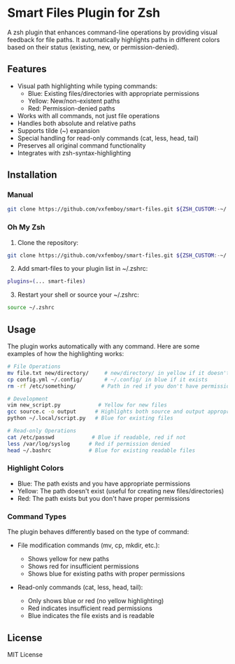 # Smart Files Plugin for Zsh

A zsh plugin that enhances command-line operations by providing visual feedback for file paths. It automatically highlights paths in different colors based on their status (existing, new, or permission-denied).

## Features

- Visual path highlighting while typing commands:
  - Blue: Existing files/directories with appropriate permissions
  - Yellow: New/non-existent paths
  - Red: Permission-denied paths
- Works with all commands, not just file operations
- Handles both absolute and relative paths
- Supports tilde (~) expansion
- Special handling for read-only commands (cat, less, head, tail)
- Preserves all original command functionality
- Integrates with zsh-syntax-highlighting

## Installation

### Manual

```bash
git clone https://github.com/vxfemboy/smart-files.git ${ZSH_CUSTOM:-~/.oh-my-zsh/custom}/plugins/smart-files
```

### Oh My Zsh

1. Clone the repository:
```bash
git clone https://github.com/vxfemboy/smart-files.git ${ZSH_CUSTOM:-~/.oh-my-zsh/custom}/plugins/smart-files
```

2. Add smart-files to your plugin list in ~/.zshrc:
```bash
plugins=(... smart-files)
```

3. Restart your shell or source your ~/.zshrc:
```bash
source ~/.zshrc
```

## Usage

The plugin works automatically with any command. Here are some examples of how the highlighting works:

```bash
# File Operations
mv file.txt new/directory/     # new/directory/ in yellow if it doesn't exist
cp config.yml ~/.config/       # ~/.config/ in blue if it exists
rm -rf /etc/something/        # Path in red if you don't have permissions

# Development
vim new_script.py            # Yellow for new files
gcc source.c -o output      # Highlights both source and output appropriately
python ~/.local/script.py   # Blue for existing files

# Read-only Operations
cat /etc/passwd            # Blue if readable, red if not
less /var/log/syslog      # Red if permission denied
head ~/.bashrc            # Blue for existing readable files
```

### Highlight Colors

- Blue: The path exists and you have appropriate permissions
- Yellow: The path doesn't exist (useful for creating new files/directories)
- Red: The path exists but you don't have proper permissions

### Command Types

The plugin behaves differently based on the type of command:

- File modification commands (mv, cp, mkdir, etc.):
  - Shows yellow for new paths
  - Shows red for insufficient permissions
  - Shows blue for existing paths with proper permissions

- Read-only commands (cat, less, head, tail):
  - Only shows blue or red (no yellow highlighting)
  - Red indicates insufficient read permissions
  - Blue indicates the file exists and is readable

## License

MIT License

